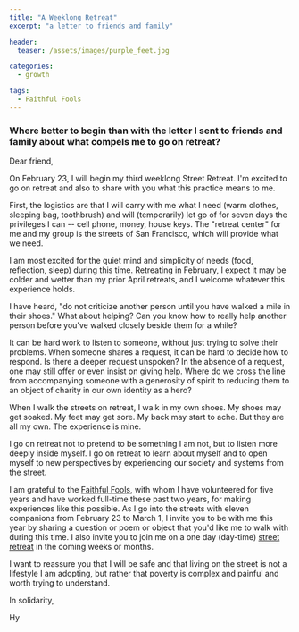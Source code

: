 ```yaml
---
title: "A Weeklong Retreat"
excerpt: "a letter to friends and family"

header:
  teaser: /assets/images/purple_feet.jpg

categories:
  - growth

tags:
  - Faithful Fools
---
```


### Where better to begin than with the letter I sent to friends and family about what compels me to go on retreat?


Dear friend,

On February 23, I will begin my third weeklong Street Retreat. I'm excited to go on retreat and also to share with you what this practice means to me.

First, the logistics are that I will carry with me what I need (warm clothes, sleeping bag, toothbrush) and will (temporarily) let go of for seven days the privileges I can -- cell phone, money, house keys. The "retreat center" for me and my group is the streets of San Francisco, which will provide what we need.

I am most excited for the quiet mind and simplicity of needs (food, reflection, sleep) during this time. Retreating in February, I expect it may be colder and wetter than my prior April retreats, and I welcome whatever this experience holds.

I have heard, "do not criticize another person until you have walked a mile in their shoes." What about helping? Can you know how to really help another person before you've walked closely beside them for a while?

It can be hard work to listen to someone, without just trying to solve their problems. When someone shares a request, it can be hard to decide how to respond. Is there a deeper request unspoken? In the absence of a request, one may still offer or even insist on giving help. Where do we cross the line from accompanying someone with a generosity of spirit to reducing them to an object of charity in our own identity as a hero?

When I walk the streets on retreat, I walk in my own shoes. My shoes may get soaked. My feet may get sore. My back may start to ache. But they are all my own. The experience is mine.

I go on retreat not to pretend to be something I am not, but to listen more deeply inside myself. I go on retreat to learn about myself and to open myself to new perspectives by experiencing our society and systems from the street.

I am grateful to the [Faithful Fools](https://www.faithfulfools.org/), with whom I have volunteered for five years and have worked full-time these past two years, for making experiences like this possible. As I go into the streets with eleven companions from February 23 to March 1, I invite you to be with me this year by sharing a question or poem or object that you'd like me to walk with during this time. I also invite you to join me on a one day (day-time) [street retreat](https://www.faithfulfools.org/street-retreat) in the coming weeks or months.

I want to reassure you that I will be safe and that living on the street is not a lifestyle I am adopting, but rather that poverty is complex and painful and worth trying to understand.

In solidarity,

Hy
